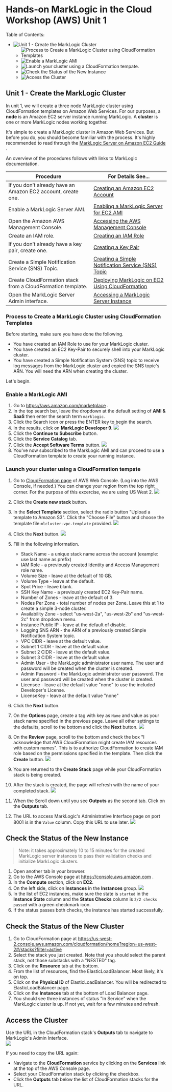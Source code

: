 # Hands-on MarkLogic in the Cloud Workshop (AWS) Unit 1

Table of Contents:
- ![Unit 1 - Create the MarkLogic Cluster](unit-1-create-the-marklogic-cluster)
	- ![Process to Create a MarkLogic Cluster using CloudFormation Templates](Process-to-Create-a-MarkLogic-Cluster-using-CloudFormation-Templates)
	- ![Enable a MarkLogic AMI](Enable-a-MarkLogic-AMI)
	- ![Launch your cluster using a CloudFormation tempate.](Launch-your-cluster-using-a-CloudFormation-tempate)
	- ![Check the Status of the New Instance](Check-the-Status-of-the-New-Instance)
	- ![Access the Cluster](Access-the-Cluster)

## Unit 1 - Create the MarkLogic Cluster

In unit 1, we will create a three node MarkLogic cluster using CloudFormation templates on Amazon Web Services. For our purposes, a **node** is an Amazon EC2 server instance running MarkLogic. A **cluster** is one or more MarkLogic nodes working together.

It's simple to create a MarkLogic cluster in Amazon Web Services. But before you do, you should become familiar with the process. It's highly recommended to read through the [MarkLogic Server on Amazon EC2 Guide](https://docs.marklogic.com/guide/ec2) .

An overview of the procedures follows with links to MarkLogic documentation.

Procedure                         | For Details See...
--------------------------------- | -----------------------
If you don’t already have an Amazon EC2 account, create one. | [Creating an Amazon EC2 Account](https://docs.marklogic.com/guide/ec2/GettingStarted#id_52961) 
Enable a MarkLogic Server AMI. | [Enabling a MarkLogic Server for EC2 AMI](https://docs.marklogic.com/guide/ec2/GettingStarted#id_99793)
Open the Amazon AWS Management Console. | [Accessing the AWS Management Console](https://docs.marklogic.com/guide/ec2/GettingStarted#id_69008)
Create an IAM role. | [Creating an IAM Role](https://docs.marklogic.com/guide/ec2/GettingStarted#id_39710)
If you don’t already have a key pair, create one. | [Creating a Key Pair](https://docs.marklogic.com/guide/ec2/GettingStarted#id_24571)
Create a Simple Notification Service (SNS) Topic. | [Creating a Simple Notification Service (SNS) Topic](https://docs.marklogic.com/guide/ec2/GettingStarted#id_69696)
Create CloudFormation stack from a CloudFormation template. | [Deploying MarkLogic on EC2 Using CloudFormation](https://docs.marklogic.com/guide/ec2/CloudFormation)
Open the MarkLogic Server Admin interface. | [Accessing a MarkLogic Server Instance](https://docs.marklogic.com/guide/ec2/managing#id_18558)

### Process to Create a MarkLogic Cluster using CloudFormation Templates

Before starting, make sure you have done the following.  

* You have created an IAM Role to use for your MarkLogic cluster.
* You have created an EC2 Key-Pair to securely shell into your MarkLogic cluster.
* You have created a Simple Notification System (SNS) topic to receive log messages from the MarkLogic cluster and copied the SNS topic's ARN. You will need the ARN when creating the cluster.

Let's begin.

### Enable a MarkLogic AMI

1. Go to <https://aws.amazon.com/marketplace> .
2. In the top search bar, leave the dropdown at the default setting of **AMI & SaaS** then enter the search term `marklogic`.
3. Click the Search icon or press the ENTER key to begin the search.
4. In the results, click on **MarkLogic Developer 9**.
  ![](images/marketplace.png)
5. Click the **Continue to Subscribe** button.
6. Click the **Service Catalog** tab.
7. Click the **Accept Software Terms** button.
  ![](images/acceptTerm.png)
8. You've now subscribed to the MarkLogic AMI and can proceed to use a CloudFormation template to create your running instance.

### Launch your cluster using a CloudFormation tempate

1. Go to [CloudFormation page](https://us-west-2.console.aws.amazon.com/cloudformation/home?region=us-west-2#/stacks?filter=active) of AWS Web Console. (Log into the AWS Console, if needed.) You can change your region from the top right corner. For the purpose of this excercise, we are using US West 2.
![](images/cloudformation.png)
2. Click the **Create new stack** button.
6. In the **Select Template** section, select the radio button "Upload a template to Amazon S3". Click the "Choose File" button and choose the template file `mlcluster-vpc.template` provided.
![](images/selectTemplate.png)
7. Click the **Next** button.
![](images/stackParameters.png)
8. Fill in the following information.
	* Stack Name - a unique stack name across the account (example: use last name as prefix)
	* IAM Role - a previously created Identity and Access Management role name. 
	* Volume Size - leave at the default of 10 GB.
	* Volume Type - leave at the default.
	* Spot Price - leave blank.
	* SSH Key Name - a previously created EC2 Key-Pair name.
	* Number of Zones - leave at the default of 3.
	* Nodes Per Zone - total number of nodes per Zone. Leave this at 1 to create a simple 3-node cluster.
	* Availability Zone - select "us-west-2a", "us-west-2b" and "us-west-2c" from dropdown menu.
	* Instance Public IP - leave at the default of disable.
	* Logging SNS ARN - the ARN of a previously created Simple Notification System topic.
	* VPC CIDR - leave at the default value.
	* Subnet 1 CIDR - leave at the default value.
	* Subnet 2 CIDR - leave at the default value.
	* Subnet 3 CIDR - leave at the default value.
	* Admin User - the MarkLogic administrator user name. The user and password will be created when the cluster is created.
	* Admin Password - the MarkLogic administrator user password. The user and password will be created when the cluster is created.
	* Licensee - leave at the default value "none" to use the included Developer's License.
	* LicenseKey - leave at the default value "none"
	
9. Click the **Next** button.
10. On the **Options** page, create a tag with key as `Name` and value as your stack name specified in the previous page. Leave all other settings to the defaults, scroll to the bottom and click the **Next** button.
![](images/tagStack.png)
11. On the **Review** page, scroll to the bottom and check the box "I acknowledge that AWS CloudFormation might create IAM resources with custom names". This is to authorize CloudFormation to create IAM role based on the permissions specified in the template. Then click the **Create** button.
![](images/ackIAM.png)
12. You are returned to the **Create Stack** page while your CloudFormation stack is being created.
13. After the stack is created, the page will refresh with the name of your completed stack.
![](images/createComplete.png)
14. When the Scroll down until you see **Outputs** as the second tab. Click on the **Outputs** tab.
15. The URL to access MarkLogic's Administrative Interface page on port 8001 is in the `Value` column. Copy this URL to use later.
![](images/stackOutputs.png)

## Check the Status of the New Instance

> Note: it takes approximately 10 to 15 minutes for the created MarkLogic server instances to pass their validation checks and initialize MarkLogic clusters.

1. Open another tab in your browser.
2. Go to the AWS Console page at <https://console.aws.amazon.com> .
3. In the **Compute** section, click on **EC2**.
4. On the left side, click on **Instances** in the **Instances** group.
![](images/instanceStatus.png)
5. In the list of EC2 instances, make sure the state is `started` in the **Instance State** column and the **Status Checks** column is `2/2 checks passed` with a green checkmark icon.
6. If the status passes both checks, the instance has started successfully.

## Check the Status of the New Cluster

1. Go to CloudFormation page at <https://us-west-2.console.aws.amazon.com/cloudformation/home?region=us-west-2#/stacks?filter=active>
2. Select the stack you just created. Note that you should select the parent stack, not those substacks with a "NESTED" tag.
3. Click on the **Resource** tab at the bottom.
4. From the list of resources, find the ElasticLoadBalancer. Most likely, it's on top.
5. Click on the **Physical ID** of ElasticLoadBalancer. You will be redirected to ElasticLoadBalancer page.
6. Click on the **Instances** tab at the bottom of Load Balancer page.
7. You should see three instances of status "In Service" when the MarkLogic cluster is up. If not yet, wait for a few minutes and refresh.

## Access the Cluster

Use the URL in the CloudFormation stack's **Outputs** tab to navigate to MarkLogic's Admin Interface.  
![](images/adminGui.png)

If you need to copy the URL again: 

* Navigate to the **CloudFormation** service by clicking on the **Services** link at the top of the AWS Console page. 
* Select your CloudFormation stack by clicking the checkbox. 
* Click the **Outputs** tab below the list of CloudFormation stacks for the URL.

